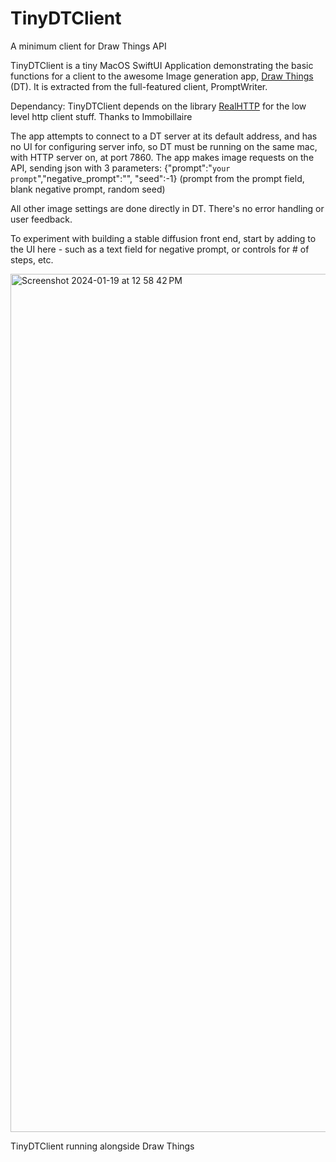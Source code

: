 # TinyDTClient
A minimum client for Draw Things API

TinyDTClient is a tiny MacOS SwiftUI Application demonstrating the basic functions for a client to the awesome Image generation app, [Draw Things](https://apps.apple.com/us/app/draw-things-ai-generation/id6444050820) (DT). It is extracted from the full-featured client, PromptWriter.

Dependancy: TinyDTClient depends on the library [RealHTTP](https://github.com/immobiliare/RealHTTP) for the low level http client stuff. Thanks to Immobillaire

The app attempts to connect to a DT server at its default address, and has no UI for configuring server info, so DT must be running on the same mac, with HTTP server on, at port 7860.
The app makes image requests on the API,  sending json with 3 parameters: 
{"prompt":"`your prompt`","negative_prompt":"", "seed":-1} 
\(prompt from the prompt field, blank negative prompt, random seed\)

All other image settings are done directly in DT.
There's no error handling or user feedback.

To experiment with building a stable diffusion front end, start by adding to the UI here - such as a text field for negative prompt, or controls for # of steps, etc.

<img width="1373" alt="Screenshot 2024-01-19 at 12 58 42 PM" src="https://github.com/S1D1T1/TinyDTClient/assets/156350598/dbd609e6-af97-4e3e-8f54-c3a002ec0c07">

TinyDTClient running alongside Draw Things
